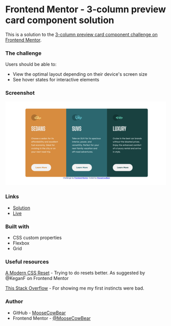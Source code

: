 # Frontend Mentor - 3-column preview card component solution

This is a solution to the [3-column preview card component challenge on Frontend Mentor](https://www.frontendmentor.io/challenges/3column-preview-card-component-pH92eAR2-).

### The challenge

Users should be able to:

- View the optimal layout depending on their device's screen size
- See hover states for interactive elements

### Screenshot

![alt text](screenshots/desktop.png "3-column preview card challenge screenshot for desktop")

### Links

- [Solution](https://github.com/MooseCowBear/frontend-mentor-3-column-preview-card)
- [Live](https://moosecowbear.github.io/frontend-mentor-3-column-preview-card/)

### Built with

- CSS custom properties
- Flexbox
- Grid

### Useful resources

[A Modern CSS Reset](https://andy-bell.co.uk/a-modern-css-reset/) - Trying to do resets better. As suggested by @KeganF on Frontend Mentor

[This Stack Overflow](https://stackoverflow.com/questions/36004926/equal-height-rows-in-a-flex-container) - For showing me my first instincts were bad.

### Author

- GitHub - [MooseCowBear](https://github.com/MooseCowBear)
- Frontend Mentor - [@MooseCowBear](https://www.frontendmentor.io/profile/MooseCowBear)

